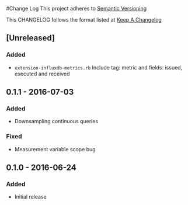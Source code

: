 #Change Log
This project adheres to [Semantic Versioning](http://semver.org/)

This CHANGELOG follows the format listed at [Keep A Changelog](http://keepachangelog.com/)

## [Unreleased]
### Added
- `extension-influxdb-metrics.rb` Include tag: metric and fields: issued, executed and received

## 0.1.1 - 2016-07-03
### Added
- Downsampling continuous queries

### Fixed
- Measurement variable scope bug

## 0.1.0 - 2016-06-24
### Added
- Initial release


